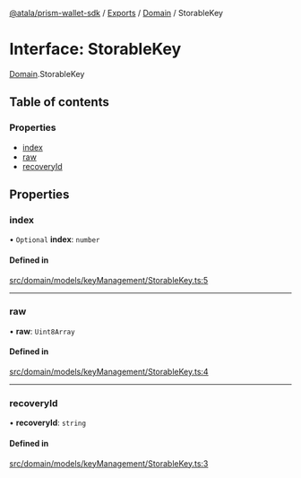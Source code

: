 [@atala/prism-wallet-sdk](../README.md) / [Exports](../modules.md) / [Domain](../modules/Domain.md) / StorableKey

# Interface: StorableKey

[Domain](../modules/Domain.md).StorableKey

## Table of contents

### Properties

- [index](Domain.StorableKey-1.md#index)
- [raw](Domain.StorableKey-1.md#raw)
- [recoveryId](Domain.StorableKey-1.md#recoveryid)

## Properties

### index

• `Optional` **index**: `number`

#### Defined in

[src/domain/models/keyManagement/StorableKey.ts:5](https://github.com/input-output-hk/atala-prism-wallet-sdk-ts/blob/a3fc2aa/src/domain/models/keyManagement/StorableKey.ts#L5)

___

### raw

• **raw**: `Uint8Array`

#### Defined in

[src/domain/models/keyManagement/StorableKey.ts:4](https://github.com/input-output-hk/atala-prism-wallet-sdk-ts/blob/a3fc2aa/src/domain/models/keyManagement/StorableKey.ts#L4)

___

### recoveryId

• **recoveryId**: `string`

#### Defined in

[src/domain/models/keyManagement/StorableKey.ts:3](https://github.com/input-output-hk/atala-prism-wallet-sdk-ts/blob/a3fc2aa/src/domain/models/keyManagement/StorableKey.ts#L3)
